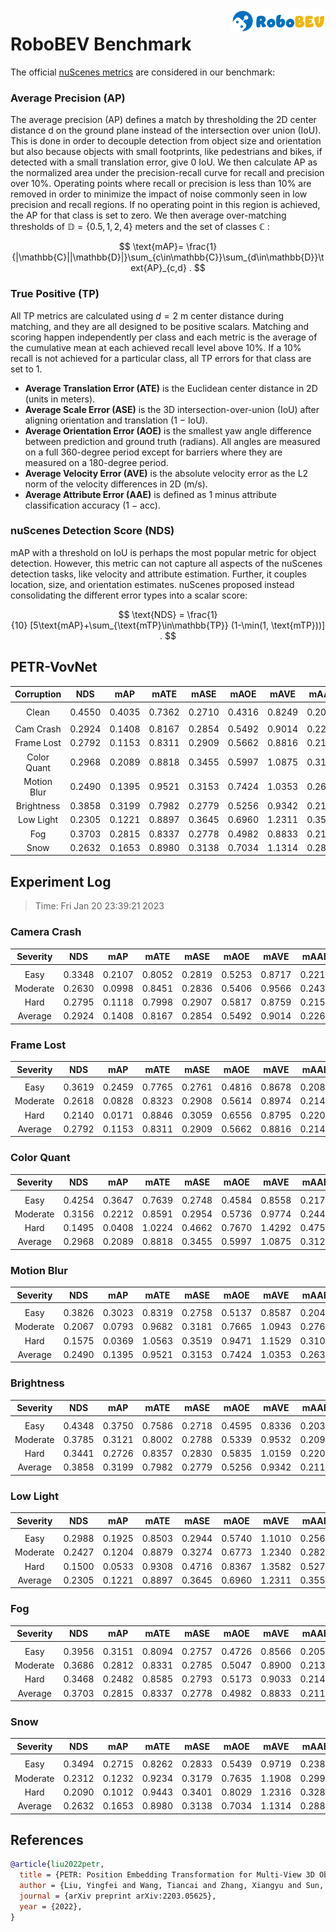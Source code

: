 <img src="../figs/logo2.png" align="right" width="30%">

# RoboBEV Benchmark

The official [nuScenes metrics](https://www.nuscenes.org/object-detection/?externalData=all&mapData=all&modalities=Any) are considered in our benchmark:

### Average Precision (AP)

The average precision (AP) defines a match by thresholding the 2D center distance d on the ground plane instead of the intersection over union (IoU). This is done in order to decouple detection from object size and orientation but also because objects with small footprints, like pedestrians and bikes, if detected with a small translation error, give $0$ IoU.
We then calculate AP as the normalized area under the precision-recall curve for recall and precision over 10%. Operating points where recall or precision is less than $10$% are removed in order to minimize the impact of noise commonly seen in low precision and recall regions. If no operating point in this region is achieved, the AP for that class is set to zero. We then average over-matching thresholds of $\mathbb{D}=\{0.5, 1, 2, 4\}$ meters and the set of classes $\mathbb{C}$ :

$$
\text{mAP}= \frac{1}{|\mathbb{C}||\mathbb{D}|}\sum_{c\in\mathbb{C}}\sum_{d\in\mathbb{D}}\text{AP}_{c,d} .
$$

### True Positive (TP)

All TP metrics are calculated using $d=2$ m center distance during matching, and they are all designed to be positive scalars. Matching and scoring happen independently per class and each metric is the average of the cumulative mean at each achieved recall level above $10$%. If a $10$% recall is not achieved for a particular class, all TP errors for that class are set to $1$. 

- **Average Translation Error (ATE)** is the Euclidean center distance in 2D (units in meters). 
- **Average Scale Error (ASE)** is the 3D intersection-over-union (IoU) after aligning orientation and translation ($1$ − IoU).
- **Average Orientation Error (AOE)** is the smallest yaw angle difference between prediction and ground truth (radians). All angles are measured on a full $360$-degree period except for barriers where they are measured on a $180$-degree period.
- **Average Velocity Error (AVE)** is the absolute velocity error as the L2 norm of the velocity differences in 2D (m/s).
- **Average Attribute Error (AAE)** is defined as $1$ minus attribute classification accuracy ($1$ − acc).

### nuScenes Detection Score (NDS)
mAP with a threshold on IoU is perhaps the most popular metric for object detection. However, this metric can not capture all aspects of the nuScenes detection tasks, like velocity and attribute estimation. Further, it couples location, size, and orientation estimates. nuScenes proposed instead consolidating the different error types into a scalar score:

$$
\text{NDS} = \frac{1}{10} [5\text{mAP}+\sum_{\text{mTP}\in\mathbb{TP}} (1-\min(1, \text{mTP}))] .
$$


## PETR-VovNet

| **Corruption** | **NDS** | **mAP** | **mATE** | **mASE** | **mAOE** | **mAVE** | **mAAE** |
| :------------: | :-----: | :-----: | :------: | :------: | :------: | :------: | :------: |
| |
| Clean       | 0.4550    | 0.4035    | 0.7362     | 0.2710     | 0.4316     | 0.8249     | 0.2039     |
| |
| Cam Crash   | 0.2924    | 0.1408    | 0.8167     | 0.2854     | 0.5492     | 0.9014     | 0.2267     |
| Frame Lost  | 0.2792    | 0.1153    | 0.8311     | 0.2909     | 0.5662     | 0.8816     | 0.2144     |
| Color Quant | 0.2968    | 0.2089    | 0.8818     | 0.3455     | 0.5997     | 1.0875     | 0.3123     |
| Motion Blur | 0.2490    | 0.1395    | 0.9521     | 0.3153     | 0.7424     | 1.0353     | 0.2639     |
| Brightness  | 0.3858    | 0.3199    | 0.7982     | 0.2779     | 0.5256     | 0.9342     | 0.2112     |
| Low Light   | 0.2305    | 0.1221    | 0.8897     | 0.3645     | 0.6960     | 1.2311     | 0.3553     |
| Fog         | 0.3703    | 0.2815    | 0.8337     | 0.2778     | 0.4982     | 0.8833     | 0.2111     |
| Snow        | 0.2632    | 0.1653    | 0.8980     | 0.3138     | 0.7034     | 1.1314     | 0.2886     |


## Experiment Log

> Time: Fri Jan 20 23:39:21 2023


### Camera Crash

| **Severity** | **NDS** | **mAP** | **mATE** | **mASE** | **mAOE** | **mAVE** | **mAAE** |
| :----------: | :-----: | :-----: | :------: | :------: | :------: | :------: | :------: |
| |
| Easy         | 0.3348    | 0.2107    | 0.8052     | 0.2819     | 0.5253     | 0.8717     | 0.2216     |
| Moderate     | 0.2630    | 0.0998    | 0.8451     | 0.2836     | 0.5406     | 0.9566     | 0.2431     |
| Hard         | 0.2795    | 0.1118    | 0.7998     | 0.2907     | 0.5817     | 0.8759     | 0.2155     |
| Average      | 0.2924    | 0.1408    | 0.8167     | 0.2854     | 0.5492     | 0.9014     | 0.2267     |


### Frame Lost

| **Severity** | **NDS** | **mAP** | **mATE** | **mASE** | **mAOE** | **mAVE** | **mAAE** |
| :----------: | :-----: | :-----: | :------: | :------: | :------: | :------: | :------: |
| |
| Easy         | 0.3619    | 0.2459    | 0.7765     | 0.2761     | 0.4816     | 0.8678     | 0.2083     |
| Moderate     | 0.2618    | 0.0828    | 0.8323     | 0.2908     | 0.5614     | 0.8974     | 0.2143     |
| Hard         | 0.2140    | 0.0171    | 0.8846     | 0.3059     | 0.6556     | 0.8795     | 0.2205     |
| Average      | 0.2792    | 0.1153    | 0.8311     | 0.2909     | 0.5662     | 0.8816     | 0.2144     |


### Color Quant

| **Severity** | **NDS** | **mAP** | **mATE** | **mASE** | **mAOE** | **mAVE** | **mAAE** |
| :----------: | :-----: | :-----: | :------: | :------: | :------: | :------: | :------: |
| |
| Easy         | 0.4254    | 0.3647    | 0.7639     | 0.2748     | 0.4584     | 0.8558     | 0.2171     |
| Moderate     | 0.3156    | 0.2212    | 0.8591     | 0.2954     | 0.5736     | 0.9774     | 0.2447     |
| Hard         | 0.1495    | 0.0408    | 1.0224     | 0.4662     | 0.7670     | 1.4292     | 0.4752     |
| Average      | 0.2968    | 0.2089    | 0.8818     | 0.3455     | 0.5997     | 1.0875     | 0.3123     |


### Motion Blur

| **Severity** | **NDS** | **mAP** | **mATE** | **mASE** | **mAOE** | **mAVE** | **mAAE** |
| :----------: | :-----: | :-----: | :------: | :------: | :------: | :------: | :------: |
| |
| Easy         | 0.3826    | 0.3023    | 0.8319     | 0.2758     | 0.5137     | 0.8587     | 0.2049     |
| Moderate     | 0.2067    | 0.0793    | 0.9682     | 0.3181     | 0.7665     | 1.0943     | 0.2767     |
| Hard         | 0.1575    | 0.0369    | 1.0563     | 0.3519     | 0.9471     | 1.1529     | 0.3102     |
| Average      | 0.2490    | 0.1395    | 0.9521     | 0.3153     | 0.7424     | 1.0353     | 0.2639     |


### Brightness

| **Severity** | **NDS** | **mAP** | **mATE** | **mASE** | **mAOE** | **mAVE** | **mAAE** |
| :----------: | :-----: | :-----: | :------: | :------: | :------: | :------: | :------: |
| |
| Easy         | 0.4348    | 0.3750    | 0.7586     | 0.2718     | 0.4595     | 0.8336     | 0.2035     |
| Moderate     | 0.3785    | 0.3121    | 0.8002     | 0.2788     | 0.5339     | 0.9532     | 0.2099     |
| Hard         | 0.3441    | 0.2726    | 0.8357     | 0.2830     | 0.5835     | 1.0159     | 0.2202     |
| Average      | 0.3858    | 0.3199    | 0.7982     | 0.2779     | 0.5256     | 0.9342     | 0.2112     |


### Low Light

| **Severity** | **NDS** | **mAP** | **mATE** | **mASE** | **mAOE** | **mAVE** | **mAAE** |
| :----------: | :-----: | :-----: | :------: | :------: | :------: | :------: | :------: |
| |
| Easy         | 0.2988    | 0.1925    | 0.8503     | 0.2944     | 0.5740     | 1.1010     | 0.2562     |
| Moderate     | 0.2427    | 0.1204    | 0.8879     | 0.3274     | 0.6773     | 1.2340     | 0.2825     |
| Hard         | 0.1500    | 0.0533    | 0.9308     | 0.4716     | 0.8367     | 1.3582     | 0.5271     |
| Average      | 0.2305    | 0.1221    | 0.8897     | 0.3645     | 0.6960     | 1.2311     | 0.3553     |


### Fog

| **Severity** | **NDS** | **mAP** | **mATE** | **mASE** | **mAOE** | **mAVE** | **mAAE** |
| :----------: | :-----: | :-----: | :------: | :------: | :------: | :------: | :------: |
| |
| Easy         | 0.3956    | 0.3151    | 0.8094     | 0.2757     | 0.4726     | 0.8566     | 0.2052     |
| Moderate     | 0.3686    | 0.2812    | 0.8331     | 0.2785     | 0.5047     | 0.8900     | 0.2131     |
| Hard         | 0.3468    | 0.2482    | 0.8585     | 0.2793     | 0.5173     | 0.9033     | 0.2149     |
| Average      | 0.3703    | 0.2815    | 0.8337     | 0.2778     | 0.4982     | 0.8833     | 0.2111     |


### Snow

| **Severity** | **NDS** | **mAP** | **mATE** | **mASE** | **mAOE** | **mAVE** | **mAAE** |
| :----------: | :-----: | :-----: | :------: | :------: | :------: | :------: | :------: |
| |
| Easy         | 0.3494    | 0.2715    | 0.8262     | 0.2833     | 0.5439     | 0.9719     | 0.2380     |
| Moderate     | 0.2312    | 0.1232    | 0.9234     | 0.3179     | 0.7635     | 1.1908     | 0.2995     |
| Hard         | 0.2090    | 0.1012    | 0.9443     | 0.3401     | 0.8029     | 1.2316     | 0.3283     |
| Average      | 0.2632    | 0.1653    | 0.8980     | 0.3138     | 0.7034     | 1.1314     | 0.2886     |



## References
```bib
@article{liu2022petr,
  title = {PETR: Position Embedding Transformation for Multi-View 3D Object Detection},
  author = {Liu, Yingfei and Wang, Tiancai and Zhang, Xiangyu and Sun, Jian},
  journal = {arXiv preprint arXiv:2203.05625},
  year = {2022},
}
```
